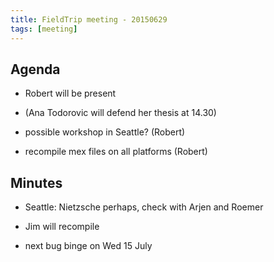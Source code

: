```yaml
---
title: FieldTrip meeting - 20150629
tags: [meeting]
---
```


## Agenda

- Robert will be present

- (Ana Todorovic will defend her thesis at 14.30)

- possible workshop in Seattle? (Robert)

- recompile mex files on all platforms (Robert)

## Minutes

- Seattle: Nietzsche perhaps, check with Arjen and Roemer

- Jim will recompile

- next bug binge on Wed 15 July
